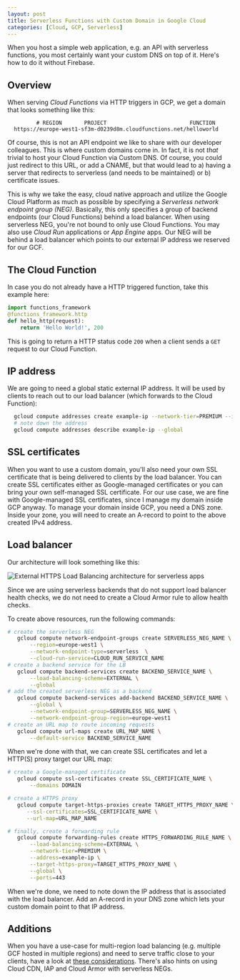 ```yaml
---
layout: post
title: Serverless Functions with Custom Domain in Google Cloud
categories: [Cloud, GCP, Serverless]
---
```


When you host a simple web application, e.g. an API with serverless functions, you most certainly want your custom DNS on top of it. Here's how to do it without Firebase.

## Overview

When serving *Cloud Functions* via HTTP triggers in GCP, we get a domain that looks something like this:

```text
         # REGION       PROJECT                          FUNCTION
  https://europe-west1-sf3m-d0239d8m.cloudfunctions.net/helloworld
```

Of course, this is not an API endpoint we like to share with our developer colleagues. This is where custom domains come in. In fact, it is not *that* trivial to host your Cloud Function via Custom DNS. Of course, you could just redirect to this URL, or add a CNAME, but that would lead to a) having a server that redirects to serverless (and needs to be maintained) or b) certificate issues.

This is why we take the easy, cloud native approach and utilize the Google Cloud Platform as much as possible by specifying a *Serverless network endpoint group (NEG)*. Basically, this only specifies a group of backend endpoints (our Cloud Functions) behind a load balancer. When using serverless NEG, you're not bound to only use Cloud Functions. You may also use *Cloud Run* applications or *App Engine* apps. Our NEG will be behind a load balancer which points to our external IP address we reserved for our GCF.

## The Cloud Function

In case you do not already have a HTTP triggered function, take this example here:

```python
import functions_framework
@functions_framework.http
def hello_http(request):
    return 'Hello World!', 200
```

This is going to return a HTTP status code `200` when a client sends a `GET` request to our Cloud Function.

## IP address

We are going to need a global static external IP address. It will be used by clients to reach out to our load balancer (which forwards to the Cloud Function):

```bash
  gcloud compute addresses create example-ip --network-tier=PREMIUM --ip-version=IPV4 --global
  # note down the address
  gcloud compute addresses describe example-ip --global
```

## SSL certificates

When you want to use a custom domain, you'll also need your own SSL certificate that is being delivered to clients by the load balancer. You can create SSL certificates either as Google-managed certificates or you can bring your own self-managed SSL certificate. For our use case, we are fine with Google-managed SSL certificates, since I manage my domain inside GCP anyway. To manage your domain inside GCP, you need a DNS zone. Inside your zone, you will need to create an A-record to point to the above created IPv4 address.

## Load balancer

Our architecture will look something like this:

![External HTTPS Load Balancing architecture for serverless apps](https://cloud.google.com/load-balancing/images/lb-serverless-run-ext-https.svg)

Since we are using serverless backends that do not support load balancer health checks, we do not need to create a Cloud Armor rule to allow health checks.

To create above resources, run the following commands:

```bash
# create the serverless NEG
   gcloud compute network-endpoint-groups create SERVERLESS_NEG_NAME \
       --region=europe-west1 \
       --network-endpoint-type=serverless  \
       --cloud-run-service=CLOUD_RUN_SERVICE_NAME
# create a backend service for the LB
   gcloud compute backend-services create BACKEND_SERVICE_NAME \
       --load-balancing-scheme=EXTERNAL \
       --global
# add the created serverless NEG as a backend
   gcloud compute backend-services add-backend BACKEND_SERVICE_NAME \
       --global \
       --network-endpoint-group=SERVERLESS_NEG_NAME \
       --network-endpoint-group-region=europe-west1
# create an URL map to route incoming requests
   gcloud compute url-maps create URL_MAP_NAME \
       --default-service BACKEND_SERVICE_NAME
```

When we're done with that, we can create SSL certificates and let a HTTP(S) proxy target our URL map:

```bash
# create a Google-managed certificate
   gcloud compute ssl-certificates create SSL_CERTIFICATE_NAME \
       --domains DOMAIN

# create a HTTPS proxy
   gcloud compute target-https-proxies create TARGET_HTTPS_PROXY_NAME \
      --ssl-certificates=SSL_CERTIFICATE_NAME \
      --url-map=URL_MAP_NAME

# finally, create a forwarding rule
   gcloud compute forwarding-rules create HTTPS_FORWARDING_RULE_NAME \
       --load-balancing-scheme=EXTERNAL \
       --network-tier=PREMIUM \
       --address=example-ip \
       --target-https-proxy=TARGET_HTTPS_PROXY_NAME \
       --global \
       --ports=443
```

When we're done, we need to note down the IP address that is associated with the load balancer. Add an A-record in your DNS zone which lets your custom domain point to that IP address.

## Additions

When you have a use-case for multi-region load balancing (e.g. multiple GCF hosted in multiple regions) and need to serve traffic close to your clients, have a look at [these considerations](https://cloud.google.com/load-balancing/docs/https/setting-up-https-serverless#additional_configuration_options). There's also hints on using Cloud CDN, IAP and Cloud Armor with serverless NEGs.